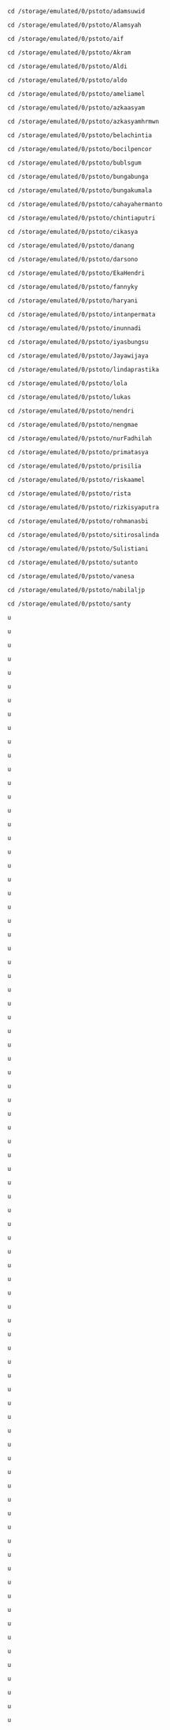 ```
cd /storage/emulated/0/pstoto/adamsuwid
```
```
cd /storage/emulated/0/pstoto/Alamsyah
```
```
cd /storage/emulated/0/pstoto/aif
```
```
cd /storage/emulated/0/pstoto/Akram
```
```
cd /storage/emulated/0/pstoto/Aldi
```
```
cd /storage/emulated/0/pstoto/aldo
```
```
cd /storage/emulated/0/pstoto/ameliamel
```
```
cd /storage/emulated/0/pstoto/azkaasyam
```
```
cd /storage/emulated/0/pstoto/azkasyamhrmwn
```
```
cd /storage/emulated/0/pstoto/belachintia
```
```
cd /storage/emulated/0/pstoto/bocilpencor
```
```
cd /storage/emulated/0/pstoto/bublsgum
```
```
cd /storage/emulated/0/pstoto/bungabunga
```
```
cd /storage/emulated/0/pstoto/bungakumala
```
```
cd /storage/emulated/0/pstoto/cahayahermanto
```
```
cd /storage/emulated/0/pstoto/chintiaputri
```
```
cd /storage/emulated/0/pstoto/cikasya
```
```
cd /storage/emulated/0/pstoto/danang
```
```
cd /storage/emulated/0/pstoto/darsono
```
```
cd /storage/emulated/0/pstoto/EkaHendri
```
```
cd /storage/emulated/0/pstoto/fannyky
```
```
cd /storage/emulated/0/pstoto/haryani
```
```
cd /storage/emulated/0/pstoto/intanpermata
```
```
cd /storage/emulated/0/pstoto/inunnadi
```
```
cd /storage/emulated/0/pstoto/iyasbungsu
```
```
cd /storage/emulated/0/pstoto/Jayawijaya
```
```
cd /storage/emulated/0/pstoto/lindaprastika
```
```
cd /storage/emulated/0/pstoto/lola
```
```
cd /storage/emulated/0/pstoto/lukas
```
```
cd /storage/emulated/0/pstoto/nendri
```
```
cd /storage/emulated/0/pstoto/nengmae
```
```
cd /storage/emulated/0/pstoto/nurFadhilah
```
```
cd /storage/emulated/0/pstoto/primatasya
```
```
cd /storage/emulated/0/pstoto/prisilia
```
```
cd /storage/emulated/0/pstoto/riskaamel
```
```
cd /storage/emulated/0/pstoto/rista
```
```
cd /storage/emulated/0/pstoto/rizkisyaputra
```
```
cd /storage/emulated/0/pstoto/rohmanasbi
```
```
cd /storage/emulated/0/pstoto/sitirosalinda
```
```
cd /storage/emulated/0/pstoto/Sulistiani
```
```
cd /storage/emulated/0/pstoto/sutanto
```
```
cd /storage/emulated/0/pstoto/vanesa
```
```
cd /storage/emulated/0/pstoto/nabilaljp
```
```
cd /storage/emulated/0/pstoto/santy
```
```
u
```
```
u
```
```
u
```
```
u
```
```
u
```
```
u
```
```
u
```
```
u
```
```
u
```
```
u
```
```
u
```
```
u
```
```
u
```
```
u
```
```
u
```
```
u
```
```
u
```
```
u
```
```
u
```
```
u
```
```
u
```
```
u
```
```
u
```
```
u
```
```
u
```
```
u
```
```
u
```
```
u
```
```
u
```
```
u
```
```
u
```
```
u
```
```
u
```
```
u
```
```
u
```
```
u
```
```
u
```
```
u
```
```
u
```
```
u
```
```
u
```
```
u
```
```
u
```
```
u
```
```
u
```
```
u
```
```
u
```
```
u
```
```
u
```
```
u
```
```
u
```
```
u
```
```
u
```
```
u
```
```
u
```
```
u
```
```
u
```
```
u
```
```
u
```
```
u
```
```
u
```
```
u
```
```
u
```
```
u
```
```
u
```
```
u
```
```
u
```
```
u
```
```
u
```
```
u
```
```
u
```
```
u
```
```
u
```
```
u
```
```
u
```
```
u
```
```
u
```
```
u
```
```
u
```
```
u
```
```
u
```

